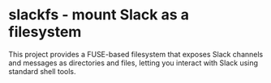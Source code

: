 # slackfs - mount Slack as a filesystem

This project provides a FUSE-based filesystem that exposes Slack channels and messages as directories and files, letting you interact with Slack using standard shell tools.
